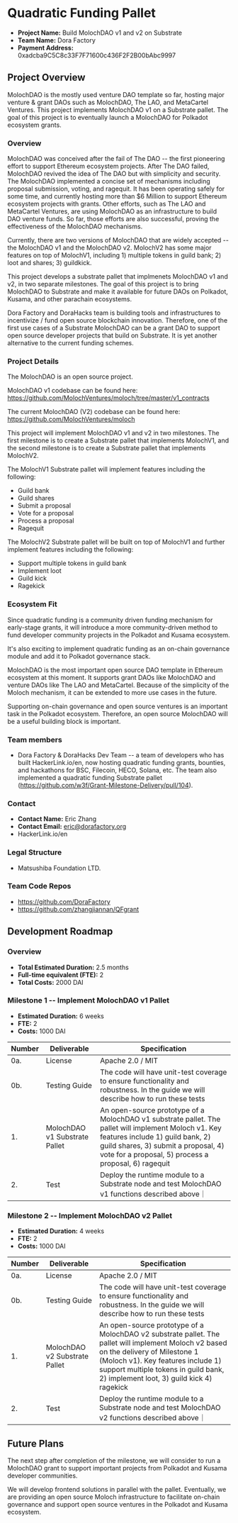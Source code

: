
# Quadratic Funding Pallet

* **Project Name:** Build MolochDAO v1 and v2 on Substrate
* **Team Name:** Dora Factory
* **Payment Address:** 0xadcba9C5C8c33F7F71600c436F2F2B00bAbc9997

## Project Overview

MolochDAO is the mostly used venture DAO template so far, hosting major venture & grant DAOs such as MolochDAO, The LAO, and MetaCartel Ventures. This project implements MolochDAO v1 on a Substrate pallet. The goal of this project is to eventually launch a MolochDAO for Polkadot ecosystem grants.

### Overview

MolochDAO was conceived after the fail of The DAO -- the first pioneering effort to support Ethereum ecosystem projects. After The DAO failed, MolochDAO revived the idea of The DAO but with simplicity and security. The MolochDAO implemented a concise set of mechanisms including proposal submission, voting, and ragequit. It has been operating safely for some time, and currently hosting more than $6 Million to support Ethereum ecosystem projects with grants. Other efforts, such as The LAO and MetaCartel Ventures, are using MolochDAO as an infrastructure to build DAO venture funds. So far, those efforts are also successful, proving the effectiveness of the MolochDAO mechanisms.

Currently, there are two versions of MolochDAO that are widely accepted -- the MolochDAO v1 and the MolochDAO v2. MolochV2 has some major features on top of MolochV1, including 1) multiple tokens in guild bank; 2) loot and shares; 3) guildkick.

This project develops a substrate pallet that implmenets MolochDAO v1 and v2, in two separate milestones. The goal of this project is to bring MolochDAO to Substrate and make it available for future DAOs on Polkadot, Kusama, and other parachain ecosystems.

Dora Factory and DoraHacks team is building tools and infrastructures to incentivize / fund open source blockchain innovation. Therefore, one of the first use cases of a Substrate MolochDAO can be a grant DAO to support open source developer projects that build on Substrate. It is yet another alternative to the current funding schemes.

### Project Details 

The MolochDAO is an open source project.

MolochDAO v1 codebase can be found here: https://github.com/MolochVentures/moloch/tree/master/v1_contracts

The current MolochDAO (V2) codebase can be found here: https://github.com/MolochVentures/moloch

This project will implement MolochDAO v1 and v2 in two milestones. The first milestone is to create a Substrate pallet that implements MolochV1, and the second milestone is to create a Substrate pallet that implements MolochV2.

The MolochV1 Substrate pallet will implement features including the following:
- Guild bank
- Guild shares
- Submit a proposal
- Vote for a proposal
- Process a proposal
- Ragequit

The MolochV2 Substrate pallet will be built on top of MolochV1 and further implement features including the following:
- Support multiple tokens in guild bank
- Implement loot
- Guild kick
- Ragekick


### Ecosystem Fit 

Since quadratic funding is a community driven funding mechanism for early-stage grants, it will introduce a more community-driven method to fund developer community projects in the Polkadot and Kusama ecosystem.

It's also exciting to implement quadratic funding as an on-chain governance module and add it to Polkadot governance stack.

MolochDAO is the most important open source DAO template in Ethereum ecosystem at this moment. It supports grant DAOs like MolochDAO and venture DAOs like The LAO and MetaCartel. Because of the simplicity of the Moloch mechanism, it can be extended to more use cases in the future.

Supporting on-chain governance and open source ventures is an important task in the Polkadot ecosystem. Therefore, an open source MolochDAO will be a useful building block is important.


### Team members
* Dora Factory & DoraHacks Dev Team -- a team of developers who has built HackerLink.io/en, now hosting quadratic funding grants, bounties, and hackathons for BSC, Filecoin, HECO, Solana, etc. The team also implemented a quadratic funding Substrate pallet (https://github.com/w3f/Grant-Milestone-Delivery/pull/104).

### Contact
* **Contact Name:** Eric Zhang
* **Contact Email:** eric@dorafactory.org
* HackerLink.io/en

### Legal Structure 
* Matsushiba Foundation LTD.

### Team Code Repos
* https://github.com/DoraFactory
* https://github.com/zhangjiannan/QFgrant

## Development Roadmap

### Overview
* **Total Estimated Duration:** 2.5 months
* **Full-time equivalent (FTE):**  2
* **Total Costs:** 2000 DAI

### Milestone 1 -- Implement MolochDAO v1 Pallet
* **Estimated Duration:** 6 weeks
* **FTE:**  2
* **Costs:**  1000 DAI

| Number | Deliverable | Specification |
| ------------- | ------------- | ------------- |
| 0a. | License | Apache 2.0 / MIT |
| 0b. | Testing Guide | The code will have unit-test coverage to ensure functionality and robustness. In the guide we will describe how to run these tests | 
| 1. | MolochDAO v1 Substrate Pallet | An open-source prototype of a MolochDAO v1 substrate pallet. The pallet will implement Moloch v1. Key features include 1) guild bank, 2) guild shares, 3) submit a proposal, 4) vote for a proposal, 5) process a proposal, 6) ragequit |
| 2. | Test | Deploy the runtime module to a Substrate node and test MolochDAO v1 functions described above｜

### Milestone 2  -- Implement MolochDAO v2 Pallet
* **Estimated Duration:** 4 weeks
* **FTE:**  2
* **Costs:** 1000 DAI

| Number | Deliverable | Specification |
| ------------- | ------------- | ------------- |
| 0a. | License | Apache 2.0 / MIT |
| 0b. | Testing Guide | The code will have unit-test coverage to ensure functionality and robustness. In the guide we will describe how to run these tests | 
| 1. | MolochDAO v2 Substrate Pallet | An open-source prototype of a MolochDAO v2 substrate pallet. The pallet will implement Moloch v2 based on the delivery of Milestone 1 (Moloch v1). Key features include 1) support multiple tokens in guild bank, 2) implement loot, 3) guild kick 4) ragekick |
| 2. | Test | Deploy the runtime module to a Substrate node and test MolochDAO v2 functions described above｜

## Future Plans

The next step after completion of the milestone, we will consider to run a MolochDAO grant to support important projects from Polkadot and Kusama developer communities.

We will develop frontend solutions in parallel with the pallet. Eventually, we are providing an open source Moloch infrastructure to facilitate on-chain governance and support open source ventures in the Polkadot and Kusama ecosystem.